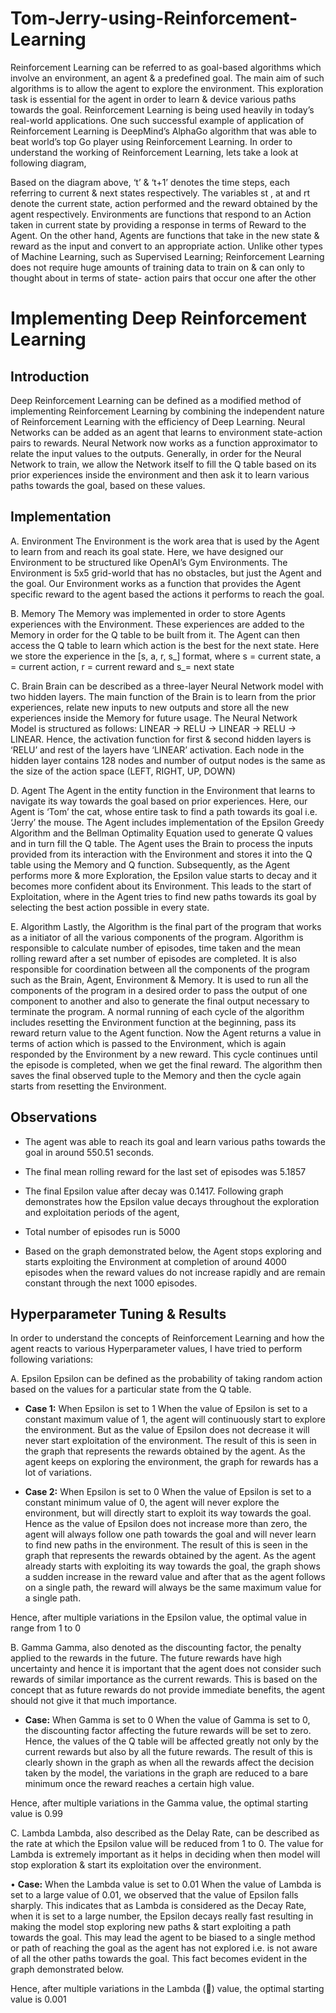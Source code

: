 # Tom-Jerry-using-Reinforcement-Learning

Reinforcement Learning can be referred to as goal-based algorithms which involve an environment, an agent & a predefined goal. The main aim of such algorithms is to allow the agent to explore the environment. This exploration task is essential for the agent in order to learn & device various paths towards the goal.
Reinforcement Learning is being used heavily in today’s real-world applications. One such successful example of application of Reinforcement Learning is DeepMind’s AlphaGo algorithm that was able to beat world’s top Go player using Reinforcement Learning. 
In order to understand the working of Reinforcement Learning, lets take a look at following diagram,
 
Based on the diagram above, ‘t’ & ‘t+1’ denotes the time steps, each referring to current & next states respectively. The variables st , at and rt denote the current state, action performed and the reward obtained by the agent respectively. 
Environments are functions that respond to an Action taken in current state by providing a response in terms of Reward to the Agent. On the other hand, Agents are functions that take in the new state & reward as the input and convert to an appropriate action. Unlike other types of Machine Learning, such as Supervised Learning; Reinforcement Learning does not require huge amounts of training data to train on & can only to thought about in terms of state- action pairs that occur one after the other

# Implementing Deep Reinforcement Learning
## Introduction
Deep Reinforcement Learning can be defined as a modified method of implementing Reinforcement Learning by combining the independent nature of Reinforcement Learning with the efficiency of Deep Learning. 
Neural Networks can be added as an agent that learns to environment state-action pairs to rewards. Neural Network now works as a function approximator to relate the input values to the outputs. Generally, in order for the Neural Network to train, we allow the Network itself to fill the Q table based on its prior experiences inside the environment and then ask it to learn various paths towards the goal, based on these values.

## Implementation

A. Environment
The Environment is the work area that is used by the Agent to learn from and reach its goal state. Here, we have designed our Environment to be structured like OpenAI’s Gym Environments. The Environment is 5x5 grid-world that has no obstacles, but just the Agent and the goal. Our Environment works as a function that provides the Agent specific reward to the agent based the actions it performs to reach the goal.

B. Memory
The Memory was implemented in order to store Agents experiences with the Environment. These experiences are added to the Memory in order for the Q table to be built from it. The Agent can then access the Q table to learn which action is the best for the next state. Here we store the experience in the [s, a, r, s_] format, where s = current state, a = current action, r = current reward and s_= next state 

C. Brain
Brain can be described as a three-layer Neural Network model with two hidden layers. The main function of the Brain is to learn from the prior experiences, relate new inputs to new outputs and store all the new experiences inside the Memory for future usage. The Neural Network Model is structured as follows:
LINEAR -> RELU -> LINEAR -> RELU -> LINEAR.
Hence, the activation function for first & second hidden layers is ‘RELU’ and rest of the layers have ‘LINEAR’ activation. Each node in the hidden layer contains 128 nodes and number of output nodes is the same as the size of the action space (LEFT, RIGHT, UP, DOWN)

D. Agent
The Agent in the entity function in the Environment that learns to navigate its way towards the goal based on prior experiences. Here, our Agent is ‘Tom’ the cat, whose entire task to find a path towards its goal i.e. ‘Jerry’ the mouse.
The Agent includes implementation of the Epsilon Greedy Algorithm and the Bellman Optimality Equation used to generate Q values and in turn fill the Q table. The Agent uses the Brain to process the inputs provided from its interaction with the Environment and stores it into the Q table using the Memory and Q function. 
Subsequently, as the Agent performs more & more Exploration, the Epsilon value starts to decay and it becomes more confident about its Environment. This leads to the start of Exploitation, where in the Agent tries to find new paths towards its goal by selecting the best action possible in every state.

E. Algorithm
Lastly, the Algorithm is the final part of the program that works as a initiator of all the various components of the program. Algorithm is responsible to calculate number of episodes, time taken and the mean rolling reward after a set number of episodes are completed. It is also responsible for coordination between all the components of the program such as the Brain, Agent, Environment & Memory. It is used to run all the components of the program in a desired order to pass the output of one component to another and also to generate the final output necessary to terminate the program. 
A normal running of each cycle of the algorithm includes resetting the Environment function at the beginning, pass its reward return value to the Agent function. Now the Agent returns a value in terms of action which is passed to the Environment, which is again responded by the Environment by a new reward. This cycle continues until the episode is completed, when we get the final reward. The algorithm then saves the final observed tuple to the Memory and then the cycle again starts from resetting the Environment. 

## Observations
* The agent was able to reach its goal and learn various paths towards the goal in around 550.51 seconds.
* The final mean rolling reward for the last set of episodes was 5.1857
* The final Epsilon value after decay was 0.1417. Following graph demonstrates how the Epsilon value decays throughout the exploration and exploitation periods of the agent,
 

* Total number of episodes run is 5000
* Based on the graph demonstrated below, the Agent stops exploring and starts exploiting the Environment at completion of around 4000 episodes when the reward values do not increase rapidly and are remain constant through the next 1000 episodes. 
 
## Hyperparameter Tuning & Results

In order to understand the concepts of Reinforcement Learning and how the agent reacts to various Hyperparameter values, I have tried to perform following variations:

A. Epsilon
Epsilon can be defined as the probability of taking random action based on the values for a particular state from the Q table.

* **Case 1:** When Epsilon is set to 1
When the value of Epsilon is set to a constant maximum value of 1, the agent will continuously start to explore the environment. But as the value of Epsilon does not decrease it will never start exploitation of the environment. The result of this is seen in the graph that represents the rewards obtained by the agent. As the agent keeps on exploring the environment, the graph for rewards has a lot of variations.
 
 
* **Case 2:** When Epsilon is set to 0
When the value of Epsilon is set to a constant minimum value of 0, the agent will never explore the environment, but will directly start to exploit its way towards the goal. Hence as the value of Epsilon does not increase more than zero, the agent will always follow one path towards the goal and will never learn to find new paths in the environment. The result of this is seen in the graph that represents the rewards obtained by the agent. As the agent already starts with exploiting its way towards the goal, the graph shows a sudden increase in the reward value and after that as the agent follows on a single path, the reward will always be the same maximum value for a single path.
 
 
Hence, after multiple variations in the Epsilon value, the optimal value in range from 1 to 0 

B. Gamma
Gamma, also denoted as the discounting factor, the penalty applied to the rewards in the future. The future rewards have high uncertainty and hence it is important that the agent does not consider such rewards of similar importance as the current rewards. This is based on the concept that as future rewards do not provide immediate benefits, the agent should not give it that much importance. 

* **Case:** When Gamma is set to 0
When the value of Gamma is set to 0, the discounting factor affecting the future rewards will be set to zero. Hence, the values of the Q table will be affected greatly not only by the current rewards but also by all the future rewards. The result of this is clearly shown in the graph as when all the rewards affect the decision taken by the model, the variations in the graph are reduced to a bare minimum once the reward reaches a certain high value. 

 
Hence, after multiple variations in the Gamma value, the optimal starting value is 0.99

C. Lambda
Lambda, also described as the Delay Rate, can be described as the rate at which the Epsilon value will be reduced from 1 to 0. The value for Lambda is extremely important as it helps in deciding when then model will stop exploration & start its exploitation over the environment. 

•	**Case:** When the Lambda value is set to 0.01
When the value of Lambda is set to a large value of 0.01, we observed that the value of Epsilon falls sharply. This indicates that as Lambda is considered as the Decay Rate, when it is set to a large number, the Epsilon decays really fast resulting in making the model stop exploring new paths & start exploiting a path towards the goal. This may lead the agent to be biased to a single method or path of reaching the goal as the agent has not explored i.e. is not aware of all the other paths towards the goal. This fact becomes evident in the graph demonstrated below.
  
Hence, after multiple variations in the Lambda () value, the optimal starting value is 0.001
